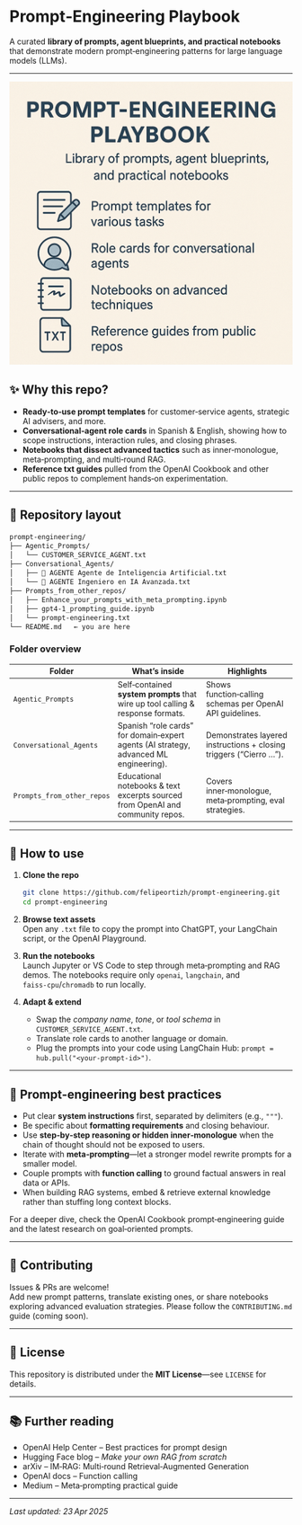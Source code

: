 # Prompt‑Engineering Playbook

A curated **library of prompts, agent blueprints, and practical notebooks** that demonstrate modern prompt‑engineering patterns for large language models (LLMs).

---
![Project banner](prompt-eng.png)

## ✨ Why this repo?

* **Ready‑to‑use prompt templates** for customer‑service agents, strategic AI advisers, and more.  
* **Conversational‑agent role cards** in Spanish & English, showing how to scope instructions, interaction rules, and closing phrases.  
* **Notebooks that dissect advanced tactics** such as inner‑monologue, meta‑prompting, and multi‑round RAG.  
* **Reference txt guides** pulled from the OpenAI Cookbook and other public repos to complement hands‑on experimentation.

---

## 📂 Repository layout

```
prompt-engineering/
├── Agentic_Prompts/
│   └── CUSTOMER_SERVICE_AGENT.txt
├── Conversational_Agents/
│   ├── 🤖 AGENTE Agente de Inteligencia Artificial.txt
│   └── 🧩 AGENTE Ingeniero en IA Avanzada.txt
├── Prompts_from_other_repos/
│   ├── Enhance_your_prompts_with_meta_prompting.ipynb
│   ├── gpt4-1_prompting_guide.ipynb
│   └── prompt-engineering.txt
└── README.md   ← you are here
```

### Folder overview

| Folder | What’s inside | Highlights |
|--------|---------------|------------|
| `Agentic_Prompts` | Self‑contained **system prompts** that wire up tool calling & response formats. | Shows function‑calling schemas per OpenAI API guidelines. |
| `Conversational_Agents` | Spanish “role cards” for domain‑expert agents (AI strategy, advanced ML engineering). | Demonstrates layered instructions + closing triggers (“Cierro …”). |
| `Prompts_from_other_repos` | Educational notebooks & text excerpts sourced from OpenAI and community repos. | Covers inner‑monologue, meta‑prompting, eval strategies. |

---

## 🔨 How to use

1. **Clone the repo**

   ```bash
   git clone https://github.com/felipeortizh/prompt-engineering.git
   cd prompt-engineering
   ```

2. **Browse text assets**  
   Open any `.txt` file to copy the prompt into ChatGPT, your LangChain script, or the OpenAI Playground.

3. **Run the notebooks**  
   Launch Jupyter or VS Code to step through meta‑prompting and RAG demos. The notebooks require only `openai`, `langchain`, and `faiss‑cpu`/`chromadb` to run locally.

4. **Adapt & extend**  
   - Swap the *company name*, *tone*, or *tool schema* in `CUSTOMER_SERVICE_AGENT.txt`.  
   - Translate role cards to another language or domain.  
   - Plug the prompts into your code using LangChain Hub: `prompt = hub.pull("<your-prompt-id>")`.

---

## 🧠 Prompt‑engineering best practices

* Put clear **system instructions** first, separated by delimiters (e.g., `"""`).  
* Be specific about **formatting requirements** and closing behaviour.  
* Use **step‑by‑step reasoning or hidden inner‑monologue** when the chain of thought should not be exposed to users.  
* Iterate with **meta‑prompting**—let a stronger model rewrite prompts for a smaller model.  
* Couple prompts with **function calling** to ground factual answers in real data or APIs.  
* When building RAG systems, embed & retrieve external knowledge rather than stuffing long context blocks.  

For a deeper dive, check the OpenAI Cookbook prompt‑engineering guide and the latest research on goal‑oriented prompts.

---

## 🤝 Contributing

Issues & PRs are welcome!  
Add new prompt patterns, translate existing ones, or share notebooks exploring advanced evaluation strategies. Please follow the `CONTRIBUTING.md` guide (coming soon).

---

## 📜 License

This repository is distributed under the **MIT License**—see `LICENSE` for details.

---

## 📚 Further reading

* OpenAI Help Center – Best practices for prompt design  
* Hugging Face blog – *Make your own RAG from scratch*  
* arXiv – IM‑RAG: Multi‑round Retrieval‑Augmented Generation  
* OpenAI docs – Function calling  
* Medium – Meta‑prompting practical guide  

---

*Last updated: 23 Apr 2025*

